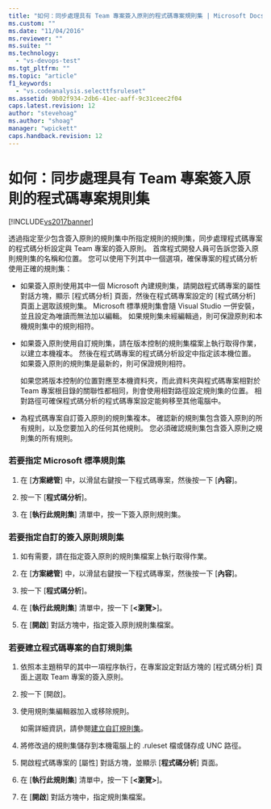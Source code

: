 ```yaml
---
title: "如何：同步處理具有 Team 專案簽入原則的程式碼專案規則集 | Microsoft Docs"
ms.custom: ""
ms.date: "11/04/2016"
ms.reviewer: ""
ms.suite: ""
ms.technology: 
  - "vs-devops-test"
ms.tgt_pltfrm: ""
ms.topic: "article"
f1_keywords: 
  - "vs.codeanalysis.selecttfsruleset"
ms.assetid: 9b02f934-2db6-41ec-aaff-9c31ceec2f04
caps.latest.revision: 12
author: "stevehoag"
ms.author: "shoag"
manager: "wpickett"
caps.handback.revision: 12
---
```

# 如何：同步處理具有 Team 專案簽入原則的程式碼專案規則集
[!INCLUDE[vs2017banner](../code-quality/includes/vs2017banner.md)]

透過指定至少包含簽入原則的規則集中所指定規則的規則集，同步處理程式碼專案的程式碼分析設定與 Team 專案的簽入原則。  首席程式開發人員可告訴您簽入原則規則集的名稱和位置。  您可以使用下列其中一個選項，確保專案的程式碼分析使用正確的規則集：  
  
-   如果簽入原則使用其中一個 Microsoft 內建規則集，請開啟程式碼專案的屬性對話方塊，顯示 \[程式碼分析\] 頁面，然後在程式碼專案設定的 \[程式碼分析\] 頁面上選取該規則集。  Microsoft 標準規則集會隨 Visual Studio 一併安裝，並且設定為唯讀而無法加以編輯。  如果規則集未經編輯過，則可保證原則和本機規則集中的規則相符。  
  
-   如果簽入原則使用自訂規則集，請在版本控制的規則集檔案上執行取得作業，以建立本機複本。  然後在程式碼專案的程式碼分析設定中指定該本機位置。  如果簽入原則的規則集是最新的，則可保證規則相符。  
  
     如果您將版本控制的位置對應至本機資料夾，而此資料夾與程式碼專案相對於 Team 專案根目錄的關聯性都相同，則會使用相對路徑設定規則集的位置。  相對路徑可確保程式碼分析的程式碼專案設定能夠移至其他電腦中。  
  
-   為程式碼專案自訂簽入原則的規則集複本。  確認新的規則集包含簽入原則的所有規則，以及您要加入的任何其他規則。  您必須確認規則集包含簽入原則之規則集的所有規則。  
  
### 若要指定 Microsoft 標準規則集  
  
1.  在 \[**方案總管**\] 中，以滑鼠右鍵按一下程式碼專案，然後按一下 \[**內容**\]。  
  
2.  按一下 \[**程式碼分析**\]。  
  
3.  在 \[**執行此規則集**\] 清單中，按一下簽入原則規則集。  
  
### 若要指定自訂的簽入原則規則集  
  
1.  如有需要，請在指定簽入原則的規則集檔案上執行取得作業。  
  
2.  在 \[**方案總管**\] 中，以滑鼠右鍵按一下程式碼專案，然後按一下 \[**內容**\]。  
  
3.  按一下 \[**程式碼分析**\]。  
  
4.  在 \[**執行此規則集**\] 清單中，按一下 \[**\<瀏覽\>**\]。  
  
5.  在 \[**開啟**\] 對話方塊中，指定簽入原則規則集檔案。  
  
### 若要建立程式碼專案的自訂規則集  
  
1.  依照本主題稍早的其中一項程序執行，在專案設定對話方塊的 \[程式碼分析\] 頁面上選取 Team 專案的簽入原則。  
  
2.  按一下 \[開啟\]。  
  
3.  使用規則集編輯器加入或移除規則。  
  
     如需詳細資訊，請參閱[建立自訂規則集](../code-quality/creating-custom-code-analysis-rule-sets.md)。  
  
4.  將修改過的規則集儲存到本機電腦上的 .ruleset 檔或儲存成 UNC 路徑。  
  
5.  開啟程式碼專案的 \[屬性\] 對話方塊，並顯示 \[**程式碼分析**\] 頁面。  
  
6.  在 \[**執行此規則集**\] 清單中，按一下 \[**\<瀏覽\>**\]。  
  
7.  在 \[**開啟**\] 對話方塊中，指定規則集檔案。